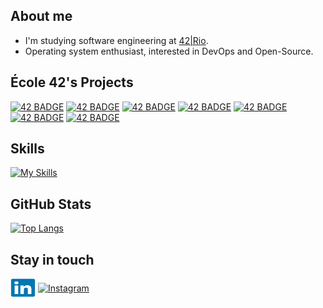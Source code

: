 ## About me 
* I'm studying software engineering at [42|Rio](https://42.rio/).
* Operating system enthusiast, interested in DevOps and Open-Source.

## École 42's Projects
<a href="https://github.com/fabricio-esper/42-libft">![42 BADGE](https://github.com/fabricio-esper/fabricio-esper/blob/main/src/42_badges/libfte.png)</a>
<a href="https://github.com/fabricio-esper/42-get_next_line">![42 BADGE](https://github.com/fabricio-esper/fabricio-esper/blob/main/src/42_badges/get_next_linee.png)</a>
<a href="https://github.com/fabricio-esper/42-born2beroot">![42 BADGE](https://github.com/fabricio-esper/fabricio-esper/blob/main/src/42_badges/born2beroote.png)</a>
<a href="https://github.com/fabricio-esper/42-ft_printf">![42 BADGE](https://github.com/fabricio-esper/fabricio-esper/blob/main/src/42_badges/ft_printfe.png)</a>
<a href="https://github.com/fabricio-esper/42-pipex">![42 BADGE](https://github.com/fabricio-esper/fabricio-esper/blob/main/src/42_badges/pipexe.png)</a>
<a href="https://github.com/fabricio-esper/42-so_long">![42 BADGE](https://github.com/fabricio-esper/fabricio-esper/blob/main/src/42_badges/so_longe.png)</a>
<a href="https://github.com/fabricio-esper/42-push_swap">![42 BADGE](https://github.com/fabricio-esper/fabricio-esper/blob/main/src/42_badges/push_swape.png)</a>

## Skills
[![My Skills](https://skillicons.dev/icons?i=linux,c,bash,vim,git,github,vscode,python,js,nodejs)](https://skillicons.dev)
<br>
    
## GitHub Stats
[![Top Langs](https://github-readme-stats.vercel.app/api/top-langs/?username=fabricio-esper&layout=compact)](https://github.com/anuraghazra/github-readme-stats)

## Stay in touch
<div>
  <a href="https://www.linkedin.com/in/fabricio-esper/" target="_blank"><img align="center" alt="Linkedin" height="30" width="40" src="https://raw.githubusercontent.com/devicons/devicon/master/icons/linkedin/linkedin-original.svg"></a>
  <a href="https://instagram.com/fabricio_esper" target="_blank"><img align="center" src="https://raw.githubusercontent.com/rahuldkjain/github-profile-readme-generator/master/src/images/icons/Social/instagram.svg" alt="Instagram" height="30" width="40" /></a>
</div>
